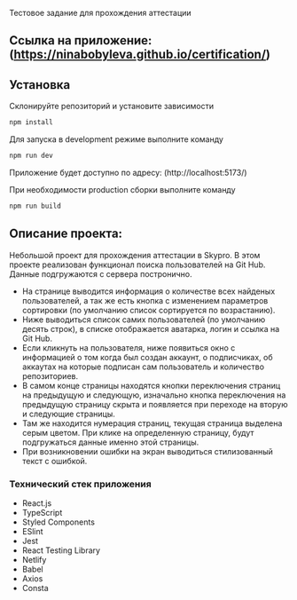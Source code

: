 Тестовое задание для прохождения аттестации

## Ссылка на приложение: (https://ninabobyleva.github.io/certification/)

## Установка

Склонируйте репозиторий и установите зависимости

```sh
npm install
```

Для запуска в development режиме выполните команду

```sh
npm run dev
```

Приложение будет доступно по адресу: (http://localhost:5173/)

При необходимости production сборки выполните команду

```sh
npm run build
```

## Описание проекта:

Небольшой проект для прохождения аттестации в Skypro. В этом проекте реализован функционал поиска пользователей на Git Hub. Данные подгружаются с сервера постронично.

- На странице выводится информация о количестве всех найденых пользователей, а так же есть кнопка с изменением параметров сортировки (по умолчанию список сортируется по возрастанию).
- Ниже выводиться список самих пользователей (по умолчанию десять строк), в списке отображается аватарка, логин и ссылка на Git Hub.
- Если кликнуть на пользователя, ниже появиться окно с информацией о том когда был создан аккаунт, о подписчиках, об аккаутах на которые подписан сам пользователь и количество репозиториев.
- В самом конце страницы находятся кнопки переключения страниц на предыдущую и следующую, изначально кнопка переключения на предыдущую страницу скрыта и появляется при переходе на вторую и следующие страницы.
- Там же находится нумерация страниц, текущая страница выделена серым цветом. При клике на определенную страницу, будут подгружаться данные именно этой страницы.
- При возникновении ошибки на экран выводиться стилизованный текст с ошибкой.

### Технический стек приложения

- React.js
- TypeScript
- Styled Components
- ESlint
- Jest
- React Testing Library
- Netlify
- Babel
- Axios
- Consta
